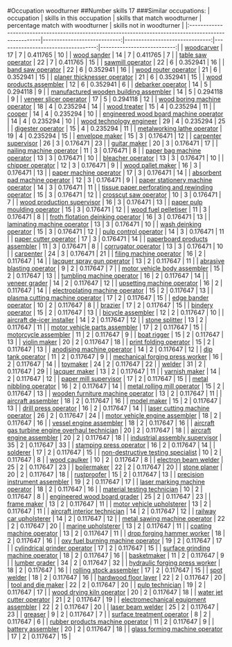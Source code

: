 #Occupation woodturner
##Number skills 17
###Similar occupations:
| occupation                                                                                            |   skills in this occupation |   skills that match woodturner |   percentage match with woodturner |   skills not in woodturner |
|:------------------------------------------------------------------------------------------------------|----------------------------:|-------------------------------:|-----------------------------------:|---------------------------:|
| [woodcarver](woodcarver.md)                                                                           |                          17 |                              7 |                           0.411765 |                         10 |
| [wood sander](wood_sander.md)                                                                         |                          14 |                              7 |                           0.411765 |                          7 |
| [table saw operator](table_saw_operator.md)                                                           |                          22 |                              7 |                           0.411765 |                         15 |
| [sawmill operator](sawmill_operator.md)                                                               |                          22 |                              6 |                           0.352941 |                         16 |
| [band saw operator](band_saw_operator.md)                                                             |                          22 |                              6 |                           0.352941 |                         16 |
| [wood router operator](wood_router_operator.md)                                                       |                          21 |                              6 |                           0.352941 |                         15 |
| [planer thicknesser operator](planer_thicknesser_operator.md)                                         |                          21 |                              6 |                           0.352941 |                         15 |
| [wood products assembler](wood_products_assembler.md)                                                 |                          12 |                              6 |                           0.352941 |                          6 |
| [debarker operator](debarker_operator.md)                                                             |                          14 |                              5 |                           0.294118 |                          9 |
| [manufactured wooden building assembler](manufactured_wooden_building_assembler.md)                   |                          14 |                              5 |                           0.294118 |                          9 |
| [veneer slicer operator](veneer_slicer_operator.md)                                                   |                          17 |                              5 |                           0.294118 |                         12 |
| [wood boring machine operator](wood_boring_machine_operator.md)                                       |                          18 |                              4 |                           0.235294 |                         14 |
| [wood treater](wood_treater.md)                                                                       |                          15 |                              4 |                           0.235294 |                         11 |
| [cooper](cooper.md)                                                                                   |                          14 |                              4 |                           0.235294 |                         10 |
| [engineered wood board machine operator](engineered_wood_board_machine_operator.md)                   |                          14 |                              4 |                           0.235294 |                         10 |
| [wood technology engineer](wood_technology_engineer.md)                                               |                          29 |                              4 |                           0.235294 |                         25 |
| [digester operator](digester_operator.md)                                                             |                          15 |                              4 |                           0.235294 |                         11 |
| [metalworking lathe operator](metalworking_lathe_operator.md)                                         |                          19 |                              4 |                           0.235294 |                         15 |
| [envelope maker](envelope_maker.md)                                                                   |                          15 |                              3 |                           0.176471 |                         12 |
| [carpenter supervisor](carpenter_supervisor.md)                                                       |                          26 |                              3 |                           0.176471 |                         23 |
| [guitar maker](guitar_maker.md)                                                                       |                          20 |                              3 |                           0.176471 |                         17 |
| [nailing machine operator](nailing_machine_operator.md)                                               |                          11 |                              3 |                           0.176471 |                          8 |
| [paper bag machine operator](paper_bag_machine_operator.md)                                           |                          13 |                              3 |                           0.176471 |                         10 |
| [bleacher operator](bleacher_operator.md)                                                             |                          13 |                              3 |                           0.176471 |                         10 |
| [chipper operator](chipper_operator.md)                                                               |                          12 |                              3 |                           0.176471 |                          9 |
| [wood pallet maker](wood_pallet_maker.md)                                                             |                          16 |                              3 |                           0.176471 |                         13 |
| [paper machine operator](paper_machine_operator.md)                                                   |                          17 |                              3 |                           0.176471 |                         14 |
| [absorbent pad machine operator](absorbent_pad_machine_operator.md)                                   |                          12 |                              3 |                           0.176471 |                          9 |
| [paper stationery machine operator](paper_stationery_machine_operator.md)                             |                          14 |                              3 |                           0.176471 |                         11 |
| [tissue paper perforating and rewinding operator](tissue_paper_perforating_and_rewinding_operator.md) |                          15 |                              3 |                           0.176471 |                         12 |
| [crosscut saw operator](crosscut_saw_operator.md)                                                     |                          10 |                              3 |                           0.176471 |                          7 |
| [wood production supervisor](wood_production_supervisor.md)                                           |                          16 |                              3 |                           0.176471 |                         13 |
| [paper pulp moulding operator](paper_pulp_moulding_operator.md)                                       |                          15 |                              3 |                           0.176471 |                         12 |
| [wood fuel pelletiser](wood_fuel_pelletiser.md)                                                       |                          11 |                              3 |                           0.176471 |                          8 |
| [froth flotation deinking operator](froth_flotation_deinking_operator.md)                             |                          16 |                              3 |                           0.176471 |                         13 |
| [laminating machine operator](laminating_machine_operator.md)                                         |                          13 |                              3 |                           0.176471 |                         10 |
| [wash deinking operator](wash_deinking_operator.md)                                                   |                          15 |                              3 |                           0.176471 |                         12 |
| [pulp control operator](pulp_control_operator.md)                                                     |                          14 |                              3 |                           0.176471 |                         11 |
| [paper cutter operator](paper_cutter_operator.md)                                                     |                          17 |                              3 |                           0.176471 |                         14 |
| [paperboard products assembler](paperboard_products_assembler.md)                                     |                          11 |                              3 |                           0.176471 |                          8 |
| [corrugator operator](corrugator_operator.md)                                                         |                          13 |                              3 |                           0.176471 |                         10 |
| [carpenter](carpenter.md)                                                                             |                          24 |                              3 |                           0.176471 |                         21 |
| [filing machine operator](filing_machine_operator.md)                                                 |                          16 |                              2 |                           0.117647 |                         14 |
| [lacquer spray gun operator](lacquer_spray_gun_operator.md)                                           |                          13 |                              2 |                           0.117647 |                         11 |
| [abrasive blasting operator](abrasive_blasting_operator.md)                                           |                           9 |                              2 |                           0.117647 |                          7 |
| [motor vehicle body assembler](motor_vehicle_body_assembler.md)                                       |                          15 |                              2 |                           0.117647 |                         13 |
| [tumbling machine operator](tumbling_machine_operator.md)                                             |                          16 |                              2 |                           0.117647 |                         14 |
| [veneer grader](veneer_grader.md)                                                                     |                          14 |                              2 |                           0.117647 |                         12 |
| [upsetting machine operator](upsetting_machine_operator.md)                                           |                          16 |                              2 |                           0.117647 |                         14 |
| [electroplating machine operator](electroplating_machine_operator.md)                                 |                          15 |                              2 |                           0.117647 |                         13 |
| [plasma cutting machine operator](plasma_cutting_machine_operator.md)                                 |                          17 |                              2 |                           0.117647 |                         15 |
| [edge bander operator](edge_bander_operator.md)                                                       |                          10 |                              2 |                           0.117647 |                          8 |
| [brazier](brazier.md)                                                                                 |                          17 |                              2 |                           0.117647 |                         15 |
| [bindery operator](bindery_operator.md)                                                               |                          15 |                              2 |                           0.117647 |                         13 |
| [bicycle assembler](bicycle_assembler.md)                                                             |                          12 |                              2 |                           0.117647 |                         10 |
| [aircraft de-icer installer](aircraft_de-icer_installer.md)                                           |                          14 |                              2 |                           0.117647 |                         12 |
| [stone splitter](stone_splitter.md)                                                                   |                          13 |                              2 |                           0.117647 |                         11 |
| [motor vehicle parts assembler](motor_vehicle_parts_assembler.md)                                     |                          17 |                              2 |                           0.117647 |                         15 |
| [motorcycle assembler](motorcycle_assembler.md)                                                       |                          11 |                              2 |                           0.117647 |                          9 |
| [boat rigger](boat_rigger.md)                                                                         |                          15 |                              2 |                           0.117647 |                         13 |
| [violin maker](violin_maker.md)                                                                       |                          20 |                              2 |                           0.117647 |                         18 |
| [print folding operator](print_folding_operator.md)                                                   |                          15 |                              2 |                           0.117647 |                         13 |
| [anodising machine operator](anodising_machine_operator.md)                                           |                          14 |                              2 |                           0.117647 |                         12 |
| [dip tank operator](dip_tank_operator.md)                                                             |                          11 |                              2 |                           0.117647 |                          9 |
| [mechanical forging press worker](mechanical_forging_press_worker.md)                                 |                          16 |                              2 |                           0.117647 |                         14 |
| [toymaker](toymaker.md)                                                                               |                          24 |                              2 |                           0.117647 |                         22 |
| [welder](welder.md)                                                                                   |                          31 |                              2 |                           0.117647 |                         29 |
| [lacquer maker](lacquer_maker.md)                                                                     |                          13 |                              2 |                           0.117647 |                         11 |
| [varnish maker](varnish_maker.md)                                                                     |                          14 |                              2 |                           0.117647 |                         12 |
| [paper mill supervisor](paper_mill_supervisor.md)                                                     |                          17 |                              2 |                           0.117647 |                         15 |
| [metal nibbling operator](metal_nibbling_operator.md)                                                 |                          16 |                              2 |                           0.117647 |                         14 |
| [metal rolling mill operator](metal_rolling_mill_operator.md)                                         |                          15 |                              2 |                           0.117647 |                         13 |
| [wooden furniture machine operator](wooden_furniture_machine_operator.md)                             |                          13 |                              2 |                           0.117647 |                         11 |
| [aircraft assembler](aircraft_assembler.md)                                                           |                          18 |                              2 |                           0.117647 |                         16 |
| [model maker](model_maker.md)                                                                         |                          15 |                              2 |                           0.117647 |                         13 |
| [drill press operator](drill_press_operator.md)                                                       |                          16 |                              2 |                           0.117647 |                         14 |
| [laser cutting machine operator](laser_cutting_machine_operator.md)                                   |                          26 |                              2 |                           0.117647 |                         24 |
| [motor vehicle engine assembler](motor_vehicle_engine_assembler.md)                                   |                          18 |                              2 |                           0.117647 |                         16 |
| [vessel engine assembler](vessel_engine_assembler.md)                                                 |                          18 |                              2 |                           0.117647 |                         16 |
| [aircraft gas turbine engine overhaul technician](aircraft_gas_turbine_engine_overhaul_technician.md) |                          20 |                              2 |                           0.117647 |                         18 |
| [aircraft engine assembler](aircraft_engine_assembler.md)                                             |                          20 |                              2 |                           0.117647 |                         18 |
| [industrial assembly supervisor](industrial_assembly_supervisor.md)                                   |                          35 |                              2 |                           0.117647 |                         33 |
| [stamping press operator](stamping_press_operator.md)                                                 |                          16 |                              2 |                           0.117647 |                         14 |
| [solderer](solderer.md)                                                                               |                          17 |                              2 |                           0.117647 |                         15 |
| [non-destructive testing specialist](non-destructive_testing_specialist.md)                           |                          10 |                              2 |                           0.117647 |                          8 |
| [wood caulker](wood_caulker.md)                                                                       |                          10 |                              2 |                           0.117647 |                          8 |
| [electron beam welder](electron_beam_welder.md)                                                       |                          25 |                              2 |                           0.117647 |                         23 |
| [boilermaker](boilermaker.md)                                                                         |                          22 |                              2 |                           0.117647 |                         20 |
| [stone planer](stone_planer.md)                                                                       |                          20 |                              2 |                           0.117647 |                         18 |
| [rustproofer](rustproofer.md)                                                                         |                          15 |                              2 |                           0.117647 |                         13 |
| [precision instrument assembler](precision_instrument_assembler.md)                                   |                          19 |                              2 |                           0.117647 |                         17 |
| [laser marking machine operator](laser_marking_machine_operator.md)                                   |                          18 |                              2 |                           0.117647 |                         16 |
| [material testing technician](material_testing_technician.md)                                         |                          10 |                              2 |                           0.117647 |                          8 |
| [engineered wood board grader](engineered_wood_board_grader.md)                                       |                          25 |                              2 |                           0.117647 |                         23 |
| [frame maker](frame_maker.md)                                                                         |                          13 |                              2 |                           0.117647 |                         11 |
| [motor vehicle upholsterer](motor_vehicle_upholsterer.md)                                             |                          13 |                              2 |                           0.117647 |                         11 |
| [aircraft interior technician](aircraft_interior_technician.md)                                       |                          14 |                              2 |                           0.117647 |                         12 |
| [railway car upholsterer](railway_car_upholsterer.md)                                                 |                          14 |                              2 |                           0.117647 |                         12 |
| [metal sawing machine operator](metal_sawing_machine_operator.md)                                     |                          22 |                              2 |                           0.117647 |                         20 |
| [marine upholsterer](marine_upholsterer.md)                                                           |                          13 |                              2 |                           0.117647 |                         11 |
| [coating machine operator](coating_machine_operator.md)                                               |                          13 |                              2 |                           0.117647 |                         11 |
| [drop forging hammer worker](drop_forging_hammer_worker.md)                                           |                          18 |                              2 |                           0.117647 |                         16 |
| [oxy fuel burning machine operator](oxy_fuel_burning_machine_operator.md)                             |                          19 |                              2 |                           0.117647 |                         17 |
| [cylindrical grinder operator](cylindrical_grinder_operator.md)                                       |                          17 |                              2 |                           0.117647 |                         15 |
| [surface grinding machine operator](surface_grinding_machine_operator.md)                             |                          18 |                              2 |                           0.117647 |                         16 |
| [basketmaker](basketmaker.md)                                                                         |                          11 |                              2 |                           0.117647 |                          9 |
| [lumber grader](lumber_grader.md)                                                                     |                          34 |                              2 |                           0.117647 |                         32 |
| [hydraulic forging press worker](hydraulic_forging_press_worker.md)                                   |                          18 |                              2 |                           0.117647 |                         16 |
| [rolling stock assembler](rolling_stock_assembler.md)                                                 |                          17 |                              2 |                           0.117647 |                         15 |
| [spot welder](spot_welder.md)                                                                         |                          18 |                              2 |                           0.117647 |                         16 |
| [hardwood floor layer](hardwood_floor_layer.md)                                                       |                          22 |                              2 |                           0.117647 |                         20 |
| [tool and die maker](tool_and_die_maker.md)                                                           |                          22 |                              2 |                           0.117647 |                         20 |
| [pulp technician](pulp_technician.md)                                                                 |                          19 |                              2 |                           0.117647 |                         17 |
| [wood drying kiln operator](wood_drying_kiln_operator.md)                                             |                          20 |                              2 |                           0.117647 |                         18 |
| [water jet cutter operator](water_jet_cutter_operator.md)                                             |                          21 |                              2 |                           0.117647 |                         19 |
| [electromechanical equipment assembler](electromechanical_equipment_assembler.md)                     |                          22 |                              2 |                           0.117647 |                         20 |
| [laser beam welder](laser_beam_welder.md)                                                             |                          25 |                              2 |                           0.117647 |                         23 |
| [greaser](greaser.md)                                                                                 |                           9 |                              2 |                           0.117647 |                          7 |
| [surface treatment operator](surface_treatment_operator.md)                                           |                           8 |                              2 |                           0.117647 |                          6 |
| [rubber products machine operator](rubber_products_machine_operator.md)                               |                          11 |                              2 |                           0.117647 |                          9 |
| [battery assembler](battery_assembler.md)                                                             |                          20 |                              2 |                           0.117647 |                         18 |
| [glass forming machine operator](glass_forming_machine_operator.md)                                   |                          17 |                              2 |                           0.117647 |                         15 |
